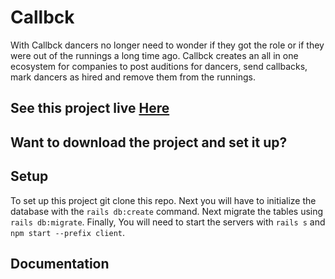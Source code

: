 # Callbck

With Callbck dancers no longer need to wonder if they got the role or if they were out of the runnings a long time ago. Callbck creates an all in one ecosystem for companies to post auditions for dancers, send callbacks, mark dancers as hired and remove them from the runnings.

## See this project live [Here](https://callbck.herokuapp.com/)

## Want to download the project and set it up?

## Setup

To set up this project git clone this repo.  Next you will have to initialize the database with the `rails db:create` command.  Next migrate the tables using `rails db:migrate`. Finally, You will need to start the servers with  `rails s` and `npm start --prefix client`.

## Documentation

